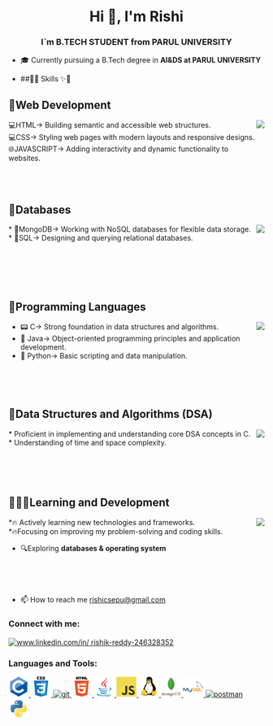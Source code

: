 <h1 align="center">Hi 👋, I'm Rishi</h1>
<h3 align="center">I`m B.TECH STUDENT from PARUL UNIVERSITY</h3>

- 🎓 Currently pursuing a B.Tech degree in **AI&DS at PARUL UNIVERSITY**

- ##🌟✨ Skills ✨🌟

## 🚀Web Development
<img align="right" height="150" src="https://c.tenor.com/UttC4AITYR4AAAAd/full-stack-developer.gif" />
💻HTML-> Building semantic and accessible web structures.<br>
💻CSS-> Styling web pages with modern layouts and responsive designs.<br>
🌐JAVASCRIPT-> Adding interactivity and dynamic functionality to websites.<br>
<br>
<br>
<br>

##
## 🚀Databases
<img align="right" height="150" src="https://quizizz.com/media/resource/gs/quizizz-media/quizzes/c6f42592-84d5-4e9e-90ba-5cd7b9d0c574">
* 🔰MongoDB-> Working with NoSQL databases for flexible data storage.<br>
* 🐬SQL-> Designing and querying relational databases.<br>
<br>
<br>
<br>
<br>
<br>

##
## 🚀Programming Languages
<img align="right" height="150" src="https://cdn.dribbble.com/users/759099/screenshots/2915547/comp_3_1.gif" />

* 📟 C-> Strong foundation in data structures and algorithms.
* 🍵 Java-> Object-oriented programming principles and application development.
* 🐍 Python-> Basic scripting and data manipulation.
<br>
<br>
<br>
  

##
## 🚀Data Structures and Algorithms (DSA)
<img align="right" height="150" src="https://i.pinimg.com/originals/6c/ec/43/6cec43366597fe72f85b8a81f9ecb455.gif" />
* Proficient in implementing and understanding core DSA concepts in C.<br>
* Understanding of time and space complexity.
  <br>
  <br>
  <br>
  <br>
  <br>
  
##
## 🧑🏻‍💻Learning and Development
<img align="right" height="150" src="http://digitalmarketingtrends.in/wp-content/uploads/2018/04/Future-of-Machine-Learning-in-Digital-Marketing-Gif.gif" />

*🔥 Actively learning new technologies and frameworks.<br>
*🔥Focusing on improving my problem-solving and coding skills.<br>
* 🔍Exploring **databases & operating system**<br>
<br>
<br>

 ##
- 📫 How to reach me [rishicsepu@gmail.com](rishicsepu@gmail.com)
<h3 align="left">Connect with me:</h3>
<p align="left">
<a href="https://linkedin.com/in/www.linkedin.com/in/ rishik-reddy-246328352" target="blank"><img align="center" src="https://raw.githubusercontent.com/rahuldkjain/github-profile-readme-generator/master/src/images/icons/Social/linked-in-alt.svg" alt="www.linkedin.com/in/ rishik-reddy-246328352" height="30" width="40" /></a>
</p>

<h3 align="left">Languages and Tools:</h3>
<p align="left"> <a href="https://www.cprogramming.com/" target="_blank" rel="noreferrer"> <img src="https://raw.githubusercontent.com/devicons/devicon/master/icons/c/c-original.svg" alt="c" width="40" height="40"/> </a> <a href="https://www.w3schools.com/css/" target="_blank" rel="noreferrer"> <img src="https://raw.githubusercontent.com/devicons/devicon/master/icons/css3/css3-original-wordmark.svg" alt="css3" width="40" height="40"/> </a> <a href="https://git-scm.com/" target="_blank" rel="noreferrer"> <img src="https://www.vectorlogo.zone/logos/git-scm/git-scm-icon.svg" alt="git" width="40" height="40"/> </a> <a href="https://www.w3.org/html/" target="_blank" rel="noreferrer"> <img src="https://raw.githubusercontent.com/devicons/devicon/master/icons/html5/html5-original-wordmark.svg" alt="html5" width="40" height="40"/> </a> <a href="https://www.java.com" target="_blank" rel="noreferrer"> <img src="https://raw.githubusercontent.com/devicons/devicon/master/icons/java/java-original.svg" alt="java" width="40" height="40"/> </a> <a href="https://developer.mozilla.org/en-US/docs/Web/JavaScript" target="_blank" rel="noreferrer"> <img src="https://raw.githubusercontent.com/devicons/devicon/master/icons/javascript/javascript-original.svg" alt="javascript" width="40" height="40"/> </a> <a href="https://www.linux.org/" target="_blank" rel="noreferrer"> <img src="https://raw.githubusercontent.com/devicons/devicon/master/icons/linux/linux-original.svg" alt="linux" width="40" height="40"/> </a> <a href="https://www.mongodb.com/" target="_blank" rel="noreferrer"> <img src="https://raw.githubusercontent.com/devicons/devicon/master/icons/mongodb/mongodb-original-wordmark.svg" alt="mongodb" width="40" height="40"/> </a> <a href="https://www.mysql.com/" target="_blank" rel="noreferrer"> <img src="https://raw.githubusercontent.com/devicons/devicon/master/icons/mysql/mysql-original-wordmark.svg" alt="mysql" width="40" height="40"/> </a> <a href="https://postman.com" target="_blank" rel="noreferrer"> <img src="https://www.vectorlogo.zone/logos/getpostman/getpostman-icon.svg" alt="postman" width="40" height="40"/> </a> <a href="https://www.python.org" target="_blank" rel="noreferrer"> <img src="https://raw.githubusercontent.com/devicons/devicon/master/icons/python/python-original.svg" alt="python" width="40" height="40"/> </a> </p>
